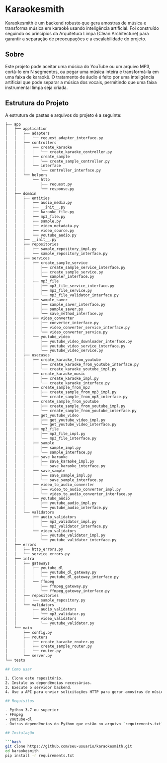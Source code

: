 # Karaokesmith

Karaokesmith é um backend robusto que gera amostras de música e transforma música em karaokê usando inteligência artificial. Foi construído seguindo os princípios da Arquitetura Limpa (Clean Architecture) para garantir a separação de preocupações e a escalabilidade do projeto.

## Sobre

Este projeto pode aceitar uma música do YouTube ou um arquivo MP3, cortá-lo em N segmentos, ou pegar uma música inteira e transformá-la em uma faixa de karaokê. O tratamento de áudio é feito por uma inteligência artificial que pode separar a música dos vocais, permitindo que uma faixa instrumental limpa seja criada.

## Estrutura do Projeto

A estrutura de pastas e arquivos do projeto é a seguinte:

```bash
├── app
│   ├── application
│   │   ├── adapters
│   │   │   └── request_adapter_interface.py
│   │   ├── controllers
│   │   │   ├── create_karaoke
│   │   │   │   └── create_karaoke_controller.py
│   │   │   ├── create_sample
│   │   │   │   └── create_sample_controller.py
│   │   │   └── interface
│   │   │       └── controller_interface.py
│   │   └── helpers
│   │       └── http
│   │           ├── request.py
│   │           └── response.py
│   ├── domain
│   │   ├── entities
│   │   │   ├── audio_media.py
│   │   │   ├── __init__.py
│   │   │   ├── karaoke_file.py
│   │   │   ├── mp3_file.py
│   │   │   ├── sample.py
│   │   │   ├── video_metadata.py
│   │   │   ├── video_source.py
│   │   │   └── youtube_audio.py
│   │   ├── __init__.py
│   │   ├── repositories
│   │   │   ├── sample_repository_impl.py
│   │   │   └── sample_repository_interface.py
│   │   ├── services
│   │   │   ├── create_sample_service
│   │   │   │   ├── create_sample_service_interface.py
│   │   │   │   ├── create_sample_service.py
│   │   │   │   └── sampler_interface.py
│   │   │   ├── mp3_file
│   │   │   │   ├── mp3_file_service_interface.py
│   │   │   │   ├── mp3_file_service.py
│   │   │   │   └── mp3_file_validator_interface.py
│   │   │   ├── sample_saver
│   │   │   │   ├── sample_saver_interface.py
│   │   │   │   ├── sample_saver.py
│   │   │   │   └── save_method_interface.py
│   │   │   ├── video_converter
│   │   │   │   ├── converter_interface.py
│   │   │   │   ├── video_converter_service_interface.py
│   │   │   │   └── video_converter_service.py
│   │   │   └── youtube_video
│   │   │       ├── youtube_video_downloader_interface.py
│   │   │       ├── youtube_video_service_interface.py
│   │   │       └── youtube_video_service.py
│   │   ├── usecases
│   │   │   ├── create_karaoke_from_youtube
│   │   │   │   ├── create_karaoke_from_youtube_interface.py
│   │   │   │   └── create_karaoke_youtube_impl.py
│   │   │   ├── create_karaoke_music
│   │   │   │   ├── create_karaoke_impl.py
│   │   │   │   └── create_karaoke_interface.py
│   │   │   ├── create_sample_from_mp3
│   │   │   │   ├── create_sample_from_mp3_impl.py
│   │   │   │   └── create_sample_from_mp3_interface.py
│   │   │   ├── create_sample_from_youtube
│   │   │   │   ├── create_sample_from_youtube_impl.py
│   │   │   │   └── create_sample_from_youtube_interface.py
│   │   │   ├── get_youtube_video
│   │   │   │   ├── get_youtube_video_impl.py
│   │   │   │   └── get_youtube_video_interface.py
│   │   │   ├── mp3_file
│   │   │   │   ├── mp3_file_impl.py
│   │   │   │   └── mp3_file_interface.py
│   │   │   ├── sample
│   │   │   │   ├── sample_impl.py
│   │   │   │   └── sample_interface.py
│   │   │   ├── save_karaoke
│   │   │   │   ├── save_karaoke_impl.py
│   │   │   │   └── save_karaoke_interface.py
│   │   │   ├── save_sample
│   │   │   │   ├── save_sample_impl.py
│   │   │   │   └── save_sample_interface.py
│   │   │   ├── video_to_audio_converter
│   │   │   │   ├── video_to_audio_converter_impl.py
│   │   │   │   └── video_to_audio_converter_interface.py
│   │   │   └── youtube_audio
│   │   │       ├── youtube_audio_impl.py
│   │   │       └── youtube_audio_interface.py
│   │   └── validators
│   │       ├── audio_validators
│   │       │   ├── mp3_validator_impl.py
│   │       │   └── mp3_validator_interface.py
│   │       └── video_validators
│   │           ├── youtube_validator_impl.py
│   │           └── youtube_validator_interface.py
│   ├── errors
│   │   ├── http_errors.py
│   │   └── service_errors.py
│   ├── infra
│   │   ├── gateways
│   │   │   ├── youtube_dl
│   │   │   │   ├── youtube_dl_gateway.py
│   │   │   │   └── youtube_dl_gateway_interface.py
│   │   │   └── ffmpeg
│   │   │       ├── ffmpeg_gateway.py
│   │   │       └── ffmpeg_gateway_interface.py
│   │   ├── repositories
│   │   │   └── sample_repository.py
│   │   └── validators
│   │       ├── audio_validators
│   │       │   └── mp3_validator.py
│   │       └── video_validators
│   │           └── youtube_validator.py
│   └── main
│       ├── config.py
│       ├── routers
│       │   ├── create_karaoke_router.py
│       │   ├── create_sample_router.py
│       │   └── router.py
│       └── server.py
└── tests

## Como usar

1. Clone este repositório.
2. Instale as dependências necessárias.
3. Execute o servidor backend.
4. Use a API para enviar solicitações HTTP para gerar amostras de músicas ou transformá-las em faixas de karaokê.

## Requisitos

- Python 3.7 ou superior
- FFmpeg
- youtube-dl
- Outras dependências do Python que estão no arquivo `requirements.txt`.

## Instalação

```bash
git clone https://github.com/seu-usuario/karaokesmith.git
cd karaokesmith
pip install -r requirements.txt
